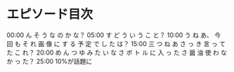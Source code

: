 # エピソード目次

00:00  ん そ う な の か な？
05:00 す ど う い う こ と？
10:00 う ね あ、 今 回 も そ れ 画 像 に す る 予 定 で し た は？
15:00  三 つ ね あ さ っ き 言 っ て た こ れ？
20:00  め ん つ ゆ み た い な さ ボ ト ル に 入 っ た さ 醤 油 使 わ な か っ た？
25:00 10%が話題に